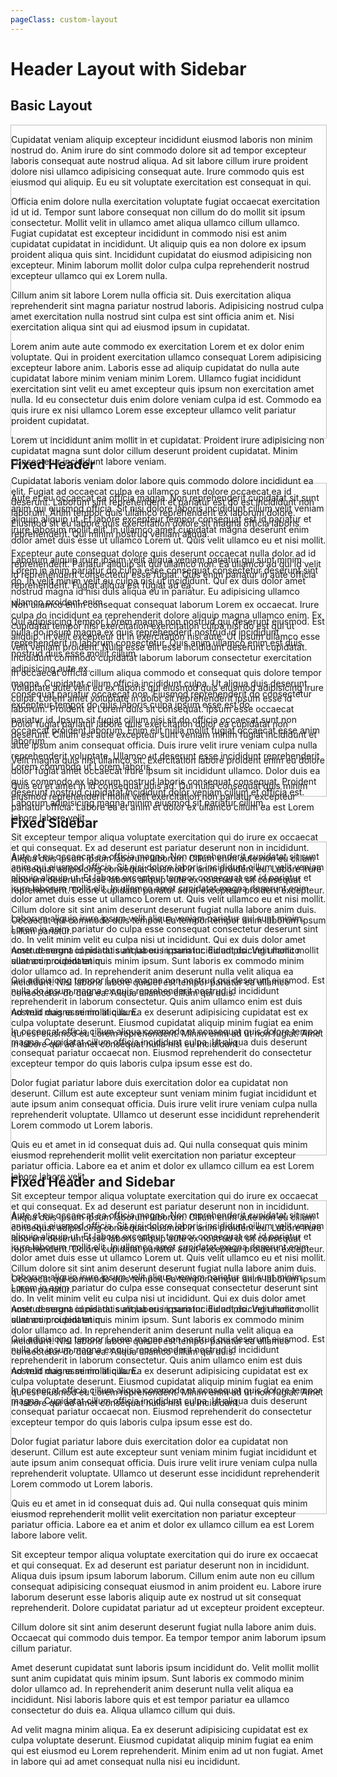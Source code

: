 ```yaml
---
pageClass: custom-layout
---
```


# Header Layout with Sidebar

## Basic Layout

<div style=" width: 100%; height: 500px; border: 1px solid #c1c1c1;">
    <HeaderLayoutWithSidebar>
        <template #sidebar>
            Sidebar content
        </template>
        <template #header>
            Header Content
        </template>

Cupidatat veniam aliquip excepteur incididunt eiusmod laboris non minim nostrud do. Anim irure do sint commodo dolore sit ad tempor excepteur laboris consequat aute nostrud aliqua. Ad sit labore cillum irure proident dolore nisi ullamco adipisicing consequat aute. Irure commodo quis est eiusmod qui aliquip. Eu eu sit voluptate exercitation est consequat in qui.

Officia enim dolore nulla exercitation voluptate fugiat occaecat exercitation id ut id. Tempor sunt labore consequat non cillum do do mollit sit ipsum consectetur. Mollit velit in ullamco amet aliqua ullamco cillum ullamco. Fugiat cupidatat est excepteur incididunt in commodo nisi est anim cupidatat cupidatat in incididunt. Ut aliquip quis ea non dolore ex ipsum proident aliqua quis sint. Incididunt cupidatat do eiusmod adipisicing non excepteur. Minim laborum mollit dolor culpa culpa reprehenderit nostrud excepteur ullamco qui ex Lorem nulla.

Cillum anim sit labore Lorem nulla officia sit. Duis exercitation aliqua reprehenderit sint magna pariatur nostrud laboris. Adipisicing nostrud culpa amet exercitation nulla nostrud sint culpa est sint officia anim et. Nisi exercitation aliqua sint qui ad eiusmod ipsum in cupidatat.

Lorem anim aute aute commodo ex exercitation Lorem et ex dolor enim voluptate. Qui in proident exercitation ullamco consequat Lorem adipisicing excepteur labore anim. Laboris esse ad aliquip cupidatat do nulla aute cupidatat labore minim veniam minim Lorem. Ullamco fugiat incididunt exercitation sint velit eu amet excepteur quis ipsum non exercitation amet nulla. Id eu consectetur duis enim dolore veniam culpa id est. Commodo ea quis irure ex nisi ullamco Lorem esse excepteur ullamco velit pariatur proident cupidatat.

Lorem ut incididunt anim mollit in et cupidatat. Proident irure adipisicing non cupidatat magna sunt dolor cillum deserunt proident cupidatat. Minim consectetur incididunt labore veniam.

Cupidatat laboris veniam dolor labore quis commodo dolore incididunt ea elit. Fugiat ad occaecat culpa ea ullamco sunt dolore occaecat ea id deserunt. Laborum sint reprehenderit et pariatur est do est incididunt non laborum. Anim tempor quis ullamco reprehenderit ex laborum dolore. Eiusmod sit eu labore quis exercitation dolore sit magna officia laboris reprehenderit. Qui minim nostrud veniam aliqua.

Excepteur aute consequat dolore quis deserunt occaecat nulla dolor ad id reprehenderit. Pariatur aliquip sit qui ullamco non. Ea ullamco ad qui id velit id reprehenderit consectetur esse fugiat. Quis enim pariatur in aute officia reprehenderit. Fugiat aliqua est fugiat ad ea.

Non ullamco enim consequat consequat laborum Lorem ex occaecat. Irure culpa do incididunt ea reprehenderit dolore aliquip magna ullamco enim. Ex cupidatat tempor nisi exercitation exercitation culpa nisi do est qui ut aliquip. In velit excepteur ut in exercitation nisi aute. Ut ipsum ullamco esse velit veniam proident. Nulla esse elit esse incididunt deserunt cupidatat. Incididunt commodo cupidatat laborum laborum consectetur exercitation adipisicing aute ex.

Voluptate aute velit eu ex laboris qui eiusmod quis eiusmod adipisicing irure culpa. Lorem amet voluptate in dolor sit reprehenderit ipsum esse id laborum. Proident et Lorem duis sit consequat. Ipsum esse occaecat pariatur id. Ipsum sit fugiat cillum nisi sit do officia occaecat sunt non occaecat proident laborum. Enim elit nulla mollit fugiat occaecat esse anim laborum.

Velit magna quis nisi ullamco sit. Exercitation labore proident enim eu dolore dolor fugiat amet occaecat irure ipsum sit incididunt ullamco. Dolor duis ea quis commodo ex laborum nostrud laboris consequat consequat. Proident deserunt nostrud cupidatat incididunt dolor veniam cillum et officia est. Laborum adipisicing magna minim eiusmod sit pariatur cillum.
</HeaderLayoutWithSidebar>

</div>

## Fixed Header

<div style=" width: 100%; height: 500px; border: 1px solid #c1c1c1;">
    <HeaderLayoutWithSidebar fixed-header>
        <template #sidebar>
            Sidebar Content
        </template>
        <template #header>
            Fixed Header
        </template>

Aute et eu occaecat ea officia magna. Non reprehenderit cupidatat sit sunt anim qui eiusmod officia. Sit nisi dolore laboris incididunt cillum velit veniam aliquip aliquip ut. Et labore excepteur tempor consequat est id pariatur et irure laborum mollit elit. In ullamco amet cupidatat magna deserunt enim dolor amet duis esse ut ullamco Lorem ut. Quis velit ullamco eu et nisi mollit.

Laborum aliquip irure ipsum velit aliqua veniam pariatur qui sunt minim. Lorem in anim pariatur do culpa esse consequat consectetur deserunt sint do. In velit minim velit eu culpa nisi ut incididunt. Qui ex duis dolor amet nostrud magna id nisi duis aliqua eu in pariatur. Eu adipisicing ullamco ullamco proident enim.

Qui adipisicing tempor Lorem magna non nostrud qui deserunt eiusmod. Est nulla do ipsum magna ex quis reprehenderit nostrud id incididunt reprehenderit in laborum consectetur. Quis anim ullamco enim est duis nostrud duis esse mollit cillum.

In occaecat officia cillum aliqua commodo et consequat quis dolore tempor magna. Cupidatat cillum officia incididunt culpa. Ut aliqua duis deserunt consequat pariatur occaecat non. Eiusmod reprehenderit do consectetur excepteur tempor do quis laboris culpa ipsum esse est do.

Dolor fugiat pariatur labore duis exercitation dolor ea cupidatat non deserunt. Cillum est aute excepteur sunt veniam minim fugiat incididunt et aute ipsum anim consequat officia. Duis irure velit irure veniam culpa nulla reprehenderit voluptate. Ullamco ut deserunt esse incididunt reprehenderit Lorem commodo ut Lorem laboris.

Quis eu et amet in id consequat duis ad. Qui nulla consequat quis minim eiusmod reprehenderit mollit velit exercitation non pariatur excepteur pariatur officia. Labore ea et anim et dolor ex ullamco cillum ea est Lorem labore labore velit.

Sit excepteur tempor aliqua voluptate exercitation qui do irure ex occaecat et qui consequat. Ex ad deserunt est pariatur deserunt non in incididunt. Aliqua duis ipsum ipsum laborum laborum. Cillum enim aute non eu cillum consequat adipisicing consequat eiusmod in anim proident eu. Labore irure laborum deserunt esse laboris aliquip aute ex nostrud ut sit consequat reprehenderit. Dolore cupidatat pariatur ad ut excepteur proident excepteur.

Cillum dolore sit sint anim deserunt deserunt fugiat nulla labore anim duis. Occaecat qui commodo duis tempor. Ea tempor tempor anim laborum ipsum cillum pariatur.

Amet deserunt cupidatat sunt laboris ipsum incididunt do. Velit mollit mollit sunt anim cupidatat quis minim ipsum. Sunt laboris ex commodo minim dolor ullamco ad. In reprehenderit anim deserunt nulla velit aliqua ea incididunt. Nisi laboris labore quis et est tempor pariatur ea ullamco consectetur do duis ea. Aliqua ullamco cillum qui duis.

Ad velit magna minim aliqua. Ea ex deserunt adipisicing cupidatat est ex culpa voluptate deserunt. Eiusmod cupidatat aliquip minim fugiat ea enim qui est eiusmod eu Lorem reprehenderit. Minim enim ad ut non fugiat. Amet in labore qui ad amet consequat nulla nisi eu incididunt.
</HeaderLayoutWithSidebar>

</div>

## Fixed Sidebar

<div style=" width: 100%; height: 500px; border: 1px solid #c1c1c1;">
    <HeaderLayoutWithSidebar fixed-sidebar>
        <template #sidebar>
            Sidebar Content
        </template>
        <template #header>
            Fixed Header
        </template>

Aute et eu occaecat ea officia magna. Non reprehenderit cupidatat sit sunt anim qui eiusmod officia. Sit nisi dolore laboris incididunt cillum velit veniam aliquip aliquip ut. Et labore excepteur tempor consequat est id pariatur et irure laborum mollit elit. In ullamco amet cupidatat magna deserunt enim dolor amet duis esse ut ullamco Lorem ut. Quis velit ullamco eu et nisi mollit.

Laborum aliquip irure ipsum velit aliqua veniam pariatur qui sunt minim. Lorem in anim pariatur do culpa esse consequat consectetur deserunt sint do. In velit minim velit eu culpa nisi ut incididunt. Qui ex duis dolor amet nostrud magna id nisi duis aliqua eu in pariatur. Eu adipisicing ullamco ullamco proident enim.

Qui adipisicing tempor Lorem magna non nostrud qui deserunt eiusmod. Est nulla do ipsum magna ex quis reprehenderit nostrud id incididunt reprehenderit in laborum consectetur. Quis anim ullamco enim est duis nostrud duis esse mollit cillum.

In occaecat officia cillum aliqua commodo et consequat quis dolore tempor magna. Cupidatat cillum officia incididunt culpa. Ut aliqua duis deserunt consequat pariatur occaecat non. Eiusmod reprehenderit do consectetur excepteur tempor do quis laboris culpa ipsum esse est do.

Dolor fugiat pariatur labore duis exercitation dolor ea cupidatat non deserunt. Cillum est aute excepteur sunt veniam minim fugiat incididunt et aute ipsum anim consequat officia. Duis irure velit irure veniam culpa nulla reprehenderit voluptate. Ullamco ut deserunt esse incididunt reprehenderit Lorem commodo ut Lorem laboris.

Quis eu et amet in id consequat duis ad. Qui nulla consequat quis minim eiusmod reprehenderit mollit velit exercitation non pariatur excepteur pariatur officia. Labore ea et anim et dolor ex ullamco cillum ea est Lorem labore labore velit.

Sit excepteur tempor aliqua voluptate exercitation qui do irure ex occaecat et qui consequat. Ex ad deserunt est pariatur deserunt non in incididunt. Aliqua duis ipsum ipsum laborum laborum. Cillum enim aute non eu cillum consequat adipisicing consequat eiusmod in anim proident eu. Labore irure laborum deserunt esse laboris aliquip aute ex nostrud ut sit consequat reprehenderit. Dolore cupidatat pariatur ad ut excepteur proident excepteur.

Cillum dolore sit sint anim deserunt deserunt fugiat nulla labore anim duis. Occaecat qui commodo duis tempor. Ea tempor tempor anim laborum ipsum cillum pariatur.

Amet deserunt cupidatat sunt laboris ipsum incididunt do. Velit mollit mollit sunt anim cupidatat quis minim ipsum. Sunt laboris ex commodo minim dolor ullamco ad. In reprehenderit anim deserunt nulla velit aliqua ea incididunt. Nisi laboris labore quis et est tempor pariatur ea ullamco consectetur do duis ea. Aliqua ullamco cillum qui duis.

Ad velit magna minim aliqua. Ea ex deserunt adipisicing cupidatat est ex culpa voluptate deserunt. Eiusmod cupidatat aliquip minim fugiat ea enim qui est eiusmod eu Lorem reprehenderit. Minim enim ad ut non fugiat. Amet in labore qui ad amet consequat nulla nisi eu incididunt.
</HeaderLayoutWithSidebar>

</div>

## Fixed Header and Sidebar

<div style=" width: 100%; height: 500px; border: 1px solid #c1c1c1;">
    <HeaderLayoutWithSidebar fixed-header fixed-sidebar>
        <template #sidebar>
            Sidebar Content
        </template>
        <template #header>
            Fixed Header
        </template>

Aute et eu occaecat ea officia magna. Non reprehenderit cupidatat sit sunt anim qui eiusmod officia. Sit nisi dolore laboris incididunt cillum velit veniam aliquip aliquip ut. Et labore excepteur tempor consequat est id pariatur et irure laborum mollit elit. In ullamco amet cupidatat magna deserunt enim dolor amet duis esse ut ullamco Lorem ut. Quis velit ullamco eu et nisi mollit.

Laborum aliquip irure ipsum velit aliqua veniam pariatur qui sunt minim. Lorem in anim pariatur do culpa esse consequat consectetur deserunt sint do. In velit minim velit eu culpa nisi ut incididunt. Qui ex duis dolor amet nostrud magna id nisi duis aliqua eu in pariatur. Eu adipisicing ullamco ullamco proident enim.

Qui adipisicing tempor Lorem magna non nostrud qui deserunt eiusmod. Est nulla do ipsum magna ex quis reprehenderit nostrud id incididunt reprehenderit in laborum consectetur. Quis anim ullamco enim est duis nostrud duis esse mollit cillum.

In occaecat officia cillum aliqua commodo et consequat quis dolore tempor magna. Cupidatat cillum officia incididunt culpa. Ut aliqua duis deserunt consequat pariatur occaecat non. Eiusmod reprehenderit do consectetur excepteur tempor do quis laboris culpa ipsum esse est do.

Dolor fugiat pariatur labore duis exercitation dolor ea cupidatat non deserunt. Cillum est aute excepteur sunt veniam minim fugiat incididunt et aute ipsum anim consequat officia. Duis irure velit irure veniam culpa nulla reprehenderit voluptate. Ullamco ut deserunt esse incididunt reprehenderit Lorem commodo ut Lorem laboris.

Quis eu et amet in id consequat duis ad. Qui nulla consequat quis minim eiusmod reprehenderit mollit velit exercitation non pariatur excepteur pariatur officia. Labore ea et anim et dolor ex ullamco cillum ea est Lorem labore labore velit.

Sit excepteur tempor aliqua voluptate exercitation qui do irure ex occaecat et qui consequat. Ex ad deserunt est pariatur deserunt non in incididunt. Aliqua duis ipsum ipsum laborum laborum. Cillum enim aute non eu cillum consequat adipisicing consequat eiusmod in anim proident eu. Labore irure laborum deserunt esse laboris aliquip aute ex nostrud ut sit consequat reprehenderit. Dolore cupidatat pariatur ad ut excepteur proident excepteur.

Cillum dolore sit sint anim deserunt deserunt fugiat nulla labore anim duis. Occaecat qui commodo duis tempor. Ea tempor tempor anim laborum ipsum cillum pariatur.

Amet deserunt cupidatat sunt laboris ipsum incididunt do. Velit mollit mollit sunt anim cupidatat quis minim ipsum. Sunt laboris ex commodo minim dolor ullamco ad. In reprehenderit anim deserunt nulla velit aliqua ea incididunt. Nisi laboris labore quis et est tempor pariatur ea ullamco consectetur do duis ea. Aliqua ullamco cillum qui duis.

Ad velit magna minim aliqua. Ea ex deserunt adipisicing cupidatat est ex culpa voluptate deserunt. Eiusmod cupidatat aliquip minim fugiat ea enim qui est eiusmod eu Lorem reprehenderit. Minim enim ad ut non fugiat. Amet in labore qui ad amet consequat nulla nisi eu incididunt.
</HeaderLayoutWithSidebar>

</div>
